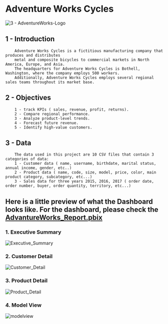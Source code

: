 # Adventure Works Cycles   
![3 - AdventureWorks-Logo](https://github.com/msamhoud/Adventure-Works-/assets/78819528/6dd92ffd-b57a-4d65-9bab-c52d5108ecfd)
## 1 - Introduction
        Adventure Works Cycles is a fictitious manufacturing company that produces and distributes
        metal and composite bicycles to commercial markets in North America, Europe, and Asia.
        The headquarters for Adventure Works Cycles is Bothell, Washington, where the company employs 500 workers.
        Additionally, Adventure Works Cycles employs several regional sales teams throughout its market base.

## 2 - Objectives
        1 - track KPIs ( sales, revenue, profit, returns).
        2 - Compare regional performance.
        3 - Analyze product-level trends.
        4 - Forecast future revenue.
        5 - Identify high-value customers.

## 3 - Data
        The data used in this project are 10 CSV files that contain 3 categories of data: 
        1 - Customer data ( name, username, birthdate, marital status, annual income, gender, etc..)
        2 - Product data ( name, code, size, model, price, color, main product category, subcategory, etc...)
        3 - Sales data for three years 2015, 2016, 2017 ( order date, order number, buyer, order quantity, territory, etc...)

## Here is a little preview of what the Dashboard looks like. For the dashboard, please check the [AdvantureWorks_Report.pbix](https://github.com/mahmoudsamhoud/Adventure-Works-PowerBI/blob/main/AdvantureWorks_Report.pbix)

### 1. Executive Summary
![Executive_Summary](https://github.com/mahmoudsamhoud/Adventure-Works-PowerBI/assets/78819528/b1e11d22-70d1-4ba4-90c5-b3ba22764918)

### 2. Customer Detail
![Customer_Detail](https://github.com/mahmoudsamhoud/Adventure-Works-PowerBI/assets/78819528/73e5fc39-e5eb-4f0d-aa86-0024af5767f3)

### 3. Product Detail
![Product_Detail](https://github.com/mahmoudsamhoud/Adventure-Works-PowerBI/assets/78819528/c17b2c05-19d8-4f32-9f03-21fdc07dc20d)

### 4. Model View
![modelview](https://github.com/mahmoudsamhoud/Adventure-Works-PowerBI/assets/78819528/07e56dac-4d30-43fe-9eed-bf69e240e762)





        
